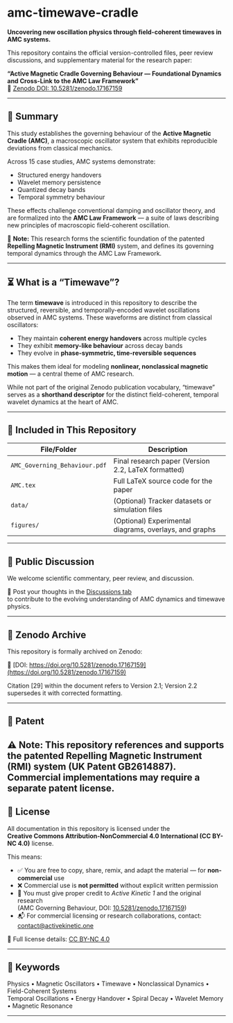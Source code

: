# amc-timewave-cradle

**Uncovering new oscillation physics through field-coherent timewaves in AMC systems.**

This repository contains the official version-controlled files, peer review discussions, and supplementary material for the research paper:

**“Active Magnetic Cradle Governing Behaviour — Foundational Dynamics and Cross-Link to the AMC Law Framework”**  
🔗 [Zenodo DOI: 10.5281/zenodo.17167159](https://doi.org/10.5281/zenodo.17167159)

---

## 📄 Summary

This study establishes the governing behaviour of the **Active Magnetic Cradle (AMC)**, a macroscopic oscillator system that exhibits reproducible deviations from classical mechanics.

Across 15 case studies, AMC systems demonstrate:
- Structured energy handovers
- Wavelet memory persistence
- Quantized decay bands
- Temporal symmetry behaviour

These effects challenge conventional damping and oscillator theory, and are formalized into the **AMC Law Framework** — a suite of laws describing new principles of macroscopic field-coherent oscillation.

📌 **Note:** This research forms the scientific foundation of the patented **Repelling Magnetic Instrument (RMI)** system, and defines its governing temporal dynamics through the AMC Law Framework.

---

## ⏳ What is a “Timewave”?

The term **timewave** is introduced in this repository to describe the structured, reversible, and temporally-encoded wavelet oscillations observed in AMC systems. These waveforms are distinct from classical oscillators:

- They maintain **coherent energy handovers** across multiple cycles
- They exhibit **memory-like behaviour** across decay bands
- They evolve in **phase-symmetric, time-reversible sequences**

This makes them ideal for modeling **nonlinear, nonclassical magnetic motion** — a central theme of AMC research.

While not part of the original Zenodo publication vocabulary, “timewave” serves as a **shorthand descriptor** for the distinct field-coherent, temporal wavelet dynamics at the heart of AMC.

---

## 🧾 Included in This Repository

| File/Folder | Description |
|-------------|-------------|
| `AMC_Governing_Behaviour.pdf` | Final research paper (Version 2.2, LaTeX formatted) |
| `AMC.tex` | Full LaTeX source code for the paper |
| `data/` | (Optional) Tracker datasets or simulation files |
| `figures/` | (Optional) Experimental diagrams, overlays, and graphs |

---

## 💬 Public Discussion

We welcome scientific commentary, peer review, and discussion.

📍 Post your thoughts in the [Discussions tab](https://github.com/YOUR_USERNAME/amc-timewave-cradle/discussions)  
to contribute to the evolving understanding of AMC dynamics and timewave physics.

---

## 🔁 Zenodo Archive

This repository is formally archived on Zenodo:

📘 [DOI: https://doi.org/10.5281/zenodo.17167159](https://doi.org/10.5281/zenodo.17167159)

Citation [29] within the document refers to Version 2.1; Version 2.2 supersedes it with corrected formatting.

---

## 🔐 Patent

⚠️ Note: This repository references and supports the patented Repelling Magnetic Instrument (RMI) system (UK Patent GB2614887). Commercial implementations may require a separate patent license.
---

## 📄 License

All documentation in this repository is licensed under the  
**Creative Commons Attribution-NonCommercial 4.0 International (CC BY-NC 4.0)** license.

This means:

- ✅ You are free to copy, share, remix, and adapt the material — for **non-commercial** use
- ❌ Commercial use is **not permitted** without explicit written permission
- 🧠 You must give proper credit to *Active Kinetic 1* and the original research  
  (AMC Governing Behaviour, DOI: [10.5281/zenodo.17167159](https://doi.org/10.5281/zenodo.17167159))
- 📬 For commercial licensing or research collaborations, contact: [contact@activekinetic.one](mailto:contact@activekinetic.one)

🔗 Full license details: [CC BY-NC 4.0](https://creativecommons.org/licenses/by-nc/4.0/)

---

## 🧠 Keywords

Physics • Magnetic Oscillators • Timewave • Nonclassical Dynamics • Field-Coherent Systems  
Temporal Oscillations • Energy Handover • Spiral Decay • Wavelet Memory • Magnetic Resonance  

---
